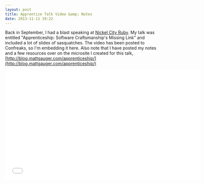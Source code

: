 ```yaml
---
layout: post
title: Apprentice Talk Video &amp; Notes
date: 2013-11-11 19:22
---
```


Back in September, I had a blast speaking at [Nickel City Ruby](http://nickelcityruby.com/). My talk was entitled "Apprenticeship: Software Craftsmanship's Missing Link" and included a lot of slides of sasquatches. The video has been posted to Confreaks, so I'm embedding it here. Also note that I have posted my notes and a few resources over on the microsite I created for this talk, [http://blog.mattgauger.com/apprenticeship/](http://blog.mattgauger.com/apprenticeship/)

<iframe width="640" height="360" src="//www.youtube.com/embed/zuL7rAwmwCY" frameborder="0" allowfullscreen></iframe>
